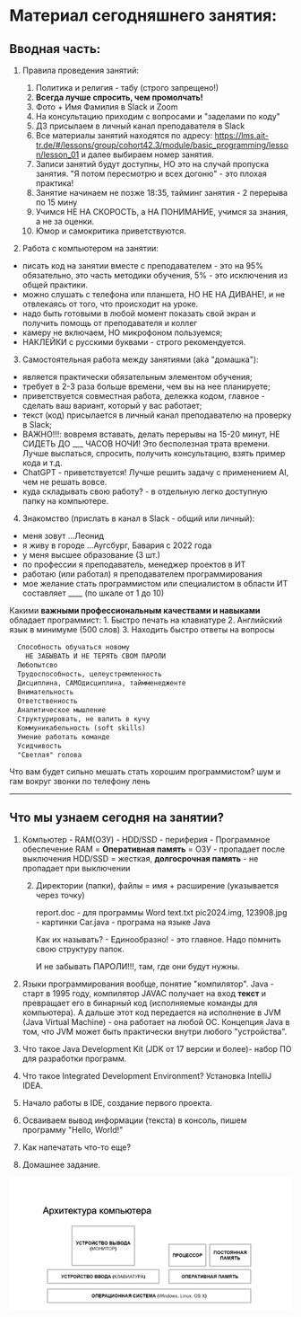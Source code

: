# Материал сегодняшнего занятия:

## Вводная часть:

1. Правила проведения занятий:
   1. Политика и религия - табу (строго запрещено!)
   2. **Всегда лучше спросить, чем промолчать!**
   3. Фото + Имя Фамилия в Slack и Zoom
   4. На консультацию приходим с вопросами и "заделами по коду"
   5. ДЗ присылаем в личный канал преподавателя в Slack
   6. Все материалы занятий находятся по адресу: https://lms.ait-tr.de/#/lessons/group/cohort42.3/module/basic_programming/lesson/lesson_01 и далее выбираем номер занятия.
   7. Записи занятий будут доступны, НО это на случай пропуска занятия. "Я потом пересмотрю и всех догоню" - это плохая практика!
   8. Занятие начинаем не позже 18:35, тайминг занятия - 2 перерыва по 15 мину
   9. Учимся НЕ НА СКОРОСТЬ, а НА ПОНИМАНИЕ, учимся за знания, а не за оценки.
   10. Юмор и самокритика приветствуются.


2. Работа с компьютером на занятии:
- писать код на занятии вместе с преподавателем - это на 95% обязательно, это часть методики обучения, 5% - это исключения из общей практики.
- можно слушать с телефона или планшета, НО НЕ НА ДИВАНЕ!, и не отвлекаясь от того, что происходит на уроке.
- надо быть готовыми в любой момент показать свой экран и получить помощь от преподавателя и коллег
- камеру не включаем, НО микрофоном пользуемся;
- НАКЛЕЙКИ с русскими буквами - строго рекомендуется.



3. Самостоятельная работа между занятиями (aka "домашка"):
- является практически обязательным элементом обучения;
- требует в 2-3 раза больше времени, чем вы на нее планируете;
- приветствуется совместная работа, дележка кодом, главное - сделать ваш вариант, который у вас работает;
- текст (код) присылается в личный канал преподавателю на проверку в Slack;
- ВАЖНО!!!: вовремя вставать, делать перерывы на 15-20 минут, НЕ СИДЕТЬ ДО ___ ЧАСОВ НОЧИ! Это бесполезная трата времени. Лучше выспаться, спросить, получить консультацию, взять пример кода и т.д.
- ChatGPT - приветствуется! Лучше решить задачу c применением AI, чем не решать вовсе.
- куда складывать свою работу? - в отдельную легко доступную папку на компьютере.

4. Знакомство (прислать в канал в Slack - общий или личный):
- меня зовут ...Леонид
- я живу в городе ...Аугсбург, Бавария с 2022 года
- у меня высшее образование (3 шт.)
- по профессии я преподаватель, менеджер проектов в ИТ
- работаю (или работал) я преподавателем программирования
- мое желание стать программистом или специалистом в области ИТ составляет ____ (по шкале от 1 до 10)

Какими **важными профессиональным качествами и навыками** обладает программист:
      1. Быстро печать на клавиатуре
      2. Английский язык в минимуме (500 слов)
      3. Находить быстро ответы на вопросы
      
      Способность обучаться новому
        НЕ ЗАБЫВАТЬ И НЕ ТЕРЯТЬ СВОМ ПАРОЛИ
      Любопытсво
      Трудоспособность, целеустремленность
      Дисциплина, САМОдисциплина, таймменедженте
      Внимательность
      Ответственность
      Аналитическое мышление
      Структурировать, не валить в кучу
      Коммуникабельность (soft skills)
      Умение работать команде
      Усидчивость
      "Светлая" голова

Что вам будет сильно мешать стать хорошим программистом?
      шум и гам вокруг
      звонки по телефону
      лень

------------------------------------------------------------

## Что мы узнаем сегодня на занятии?

1. Компьютер - RAM(ОЗУ) - HDD/SSD - периферия - Программное обеспечение
RAM = **Оперативная память** = ОЗУ  - пропадает после выключения
HDD/SSD = жесткая, **долгосрочная память** - не пропадает при выключении

   2. Директории (папки), файлы = имя + расширение (указывается через точку)

      report.doc - для программы Word
      text.txt
       pic2024.img, 123908.jpg - картинки
       Car.java - програма на языке Java

         Как их называть? - Единообразно! - это главное. 
         Надо помнить свою структуру папок.

         И не забывать ПАРОЛИ!!!, там, где они будут нужны.

3. Языки программирования вообще, понятие "компилятор".
Java - старт в 1995 году, компилятор JAVAC получает на вход **текст** и превращает его в бинарный код (исполняемые команды для компьютера).
А дальше этот код передается на исполнение в JVM (Java Virtual Machine) - она работает на любой ОС.
Концепция Java в том, что JVM может быть практически внутри любого "устройства".

4. Что такое Java Development Kit (JDK от 17 версии и более)- набор ПО для разработки программ.

5. Что такое Integrated Development Environment? Установка IntelliJ IDEA.

6. Начало работы в IDE, создание первого проекта.

7. Осваиваем вывод информации (текста) в консоль, пишем программу "Hello, World!"

8. Как напечатать что-то еще?

9. Домашнее задание.



![img.png](img.png)